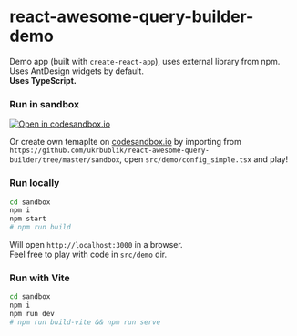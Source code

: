 # react-awesome-query-builder-demo

Demo app (built with `create-react-app`), uses external library from npm.  
Uses AntDesign widgets by default.  
**Uses TypeScript.**


### Run in sandbox
[![Open in codesandbox.io](https://codesandbox.io/static/img/play-codesandbox.svg)](https://codesandbox.io/s/github/ukrbublik/react-awesome-query-builder/tree/master/sandbox?file=/src/demo/config_simple.tsx)

Or create own temaplte on [codesandbox.io](https://codesandbox.io/) by importing from `https://github.com/ukrbublik/react-awesome-query-builder/tree/master/sandbox`, open `src/demo/config_simple.tsx` and play!


### Run locally
```sh
cd sandbox
npm i
npm start
# npm run build
```
Will open `http://localhost:3000` in a browser.  
Feel free to play with code in `src/demo` dir.  


### Run with Vite
```sh
cd sandbox
npm i
npm run dev
# npm run build-vite && npm run serve
```
